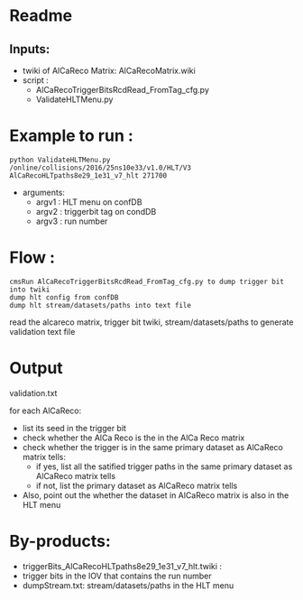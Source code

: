 # Readme

## Inputs:

   * twiki of AlCaReco Matrix: AlCaRecoMatrix.wiki
   * script : 
      * AlCaRecoTriggerBitsRcdRead_FromTag_cfg.py
      * ValidateHLTMenu.py

# Example to run :

```
python ValidateHLTMenu.py /online/collisions/2016/25ns10e33/v1.0/HLT/V3 AlCaRecoHLTpaths8e29_1e31_v7_hlt 271700
```

   * arguments:
      * argv1 : HLT menu on confDB
      * argv2 : triggerbit tag on condDB
      * argv3 : run number

# Flow : 

```  
cmsRun AlCaRecoTriggerBitsRcdRead_FromTag_cfg.py to dump trigger bit into twiki
dump hlt config from confDB
dump hlt stream/datasets/paths into text file
```
  
read the alcareco matrix, trigger bit twiki, stream/datasets/paths to generate validation text file

# Output 

validation.txt 

for each AlCaReco:
   * list its seed in the trigger bit
   * check whether the AlCa Reco is the in the AlCa Reco matrix
   * check whether the trigger is in the same primary dataset as AlCaReco matrix tells:
      * if yes, list all the satified trigger paths in the same primary dataset as AlCaReco matrix tells
      * if not, list the primary dataset as AlCaReco matrix tells  
   * Also, point out the whether the dataset in AlCaReco matrix is also in the HLT menu

# By-products:
   * triggerBits_AlCaRecoHLTpaths8e29_1e31_v7_hlt.twiki : 
   * trigger bits in the IOV that contains the run number
   * dumpStream.txt: stream/datasets/paths in the HLT menu









